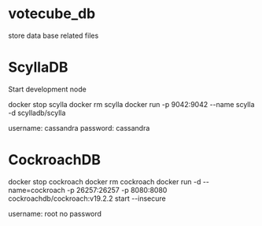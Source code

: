 # votecube_db
store data base related files


# ScyllaDB

Start development node

docker stop scylla
docker rm scylla
docker run -p 9042:9042 --name scylla -d scylladb/scylla

username: cassandra
password: cassandra

# CockroachDB

docker stop cockroach
docker rm cockroach
docker run -d --name=cockroach -p 26257:26257 -p 8080:8080 cockroachdb/cockroach:v19.2.2 start --insecure

username: root
no password
